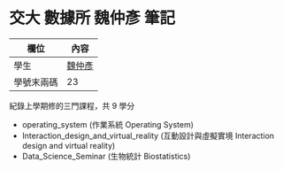 # **交大 數據所 魏仲彥 筆記**


| 欄位       | 內容                                  |
| ---------- | ------------------------------------- |
| 學生       | [魏仲彥](https://chungyen.dynv6.net/) |
| 學號末兩碼 | 23                                    |



紀錄上學期修的三門課程，共 9 學分

* operating_system (作業系統 Operating System)
* Interaction_design_and_virtual_reality (互動設計與虛擬實境 Interaction design and virtual reality)
* Data_Science_Seminar (生物統計 Biostatistics)